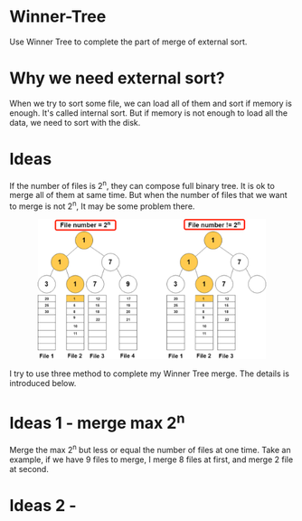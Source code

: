 # Winner-Tree
Use Winner Tree to complete the part of merge of external sort.

# Why we need external sort?
When we try to sort some file, we can load all of them and sort if memory is enough. It's called internal sort. But if memory is not enough to load all the data, we need to sort with the disk.   

# Ideas
If the number of files is 2<sup>n</sup>, they can compose full binary tree. It is ok to merge all of them at same time. But when the number of files that we want to merge is not 2<sup>n</sup>, It may be some problem there. 

<p align=center><img src="https://github.com/JingHanZhan/Winner-Tree/blob/master/image/Project1.2-Winner%20tree%20compaer.png" width="80%"/></p>

I try to use three method to complete my Winner Tree merge. The details is introduced below.

# Ideas 1 - merge max 2<sup>n</sup>
Merge the max 2<sup>n</sup> but less or equal the number of files at one time.
Take an example, if we have 9 files to merge, I merge 8 files at first, and merge 2 file at second.

# Ideas 2 - 
